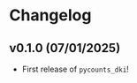 # Changelog

<!--next-version-placeholder-->

## v0.1.0 (07/01/2025)

- First release of `pycounts_dki`!
